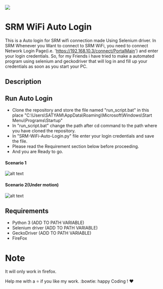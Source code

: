 ![](https://img.shields.io/badge/Made%20with%20%3C3%20in-python-red.svg)
# SRM WiFi Auto Login #
This is a Auto login for SRM wifi connection made Using Selenium driver.
In SRM Whenever you Want to connect to SRM WiFi, you need to connect Network Login Page(i.e. 'https://192.168.10.3/connect/PortalMain') and enter your login credentials. So, for my Friends i have tried to make a automated program using selenium and geckodriver that will log in and fill up your credentials as soon as you start your PC.

## Description ##

## Run Auto Login ##
* Clone the repository and store the file named "run_script.bat" in this place "C:\Users\SATYAM\AppData\Roaming\Microsoft\Windows\Start Menu\Programs\Startup"
* In "run_script.bat" change the path after cd command to the path where you have cloned the repository.
* In "SRM-WiFi-Auto-Login.py" file enter your login credentials and save the file.
* Please read the Requirement section below before proceeding.
* And you are Ready to go.

#### Scenario 1 ####

![alt text](https://github.com/SatYu26/SRM-WiFi-Auto-Login/SS1.jpg)

#### Scenario 2(Under motion) ####

![alt text](https://github.com/SatYu26/SRM-WiFi-Auto-Login/SS2.jpg)

## Requirements ##
* Python 3        (ADD TO PATH VARIABLE)
* Selenium driver (ADD TO PATH VARIABLE)
* GeckoDriver     (ADD TO PATH VARIABLE)
* FireFox

# Note
It will only work in firefox.


Help me with a :star: if you like my work. :bowtie:
happy Coding ! :heart: